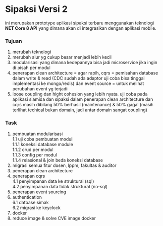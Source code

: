 # Sipaksi Versi 2
ini merupakan prototype aplikasi sipaksi terbaru menggunakan teknologi <b>NET Core 8 API</b> yang dimana akan di integrasikan dengan aplikasi mobile. 

### Tujuan
1. merubah teknologi
2. merubah alur yg cukup besar menjadi lebih kecil
3. modularisasi yang dimana kedepannya bisa jadi microservice jika ingin di pisah per modul
4. penerapan clean architecture = agar rapih, cqrs = pemisahan database dalam write & read (CDC sudah ada  adaptor uji coba bisa tinggal implementasi ke mongo/redis) dan event source = untuk melihat perubahan event yg terjadi
5. loose coupling dan hight cohesion yang lebih nyata. uji coba pada aplikasi siamida dan sipaksi dalam penerapan clean architecture dan cqrs masih dibilang 50% berhasil (maintenance) & 50% gagal (masih terlihat techical bukan domain, jadi antar domain sangat coupling)

### Task
1. pembuatan modularisasi
    <br>1.1 uji coba pembuatan modul
    <br>1.1.1 koneksi database module
    <br>1.1.2 crud per modul
    <br>1.1.3 config per modul
    <br>1.1.4 relasional & join beda koneksi database
2. migrasi semua fitur dosen, lppm, fakultas & auditor
3. penerapan clean architecture
4. penerapan cqrs
    <br>4.1 penyimpanan data ke struktural (sql)
    <br>4.2 penyimpanan data tidak struktural (no-sql)
5. penerapan event sourcing
6. authentication
    <br>6.1 datbase simak
    <br>6.2 migrasi ke keyclock
7. docker
8. reduce image & solve CVE image docker
